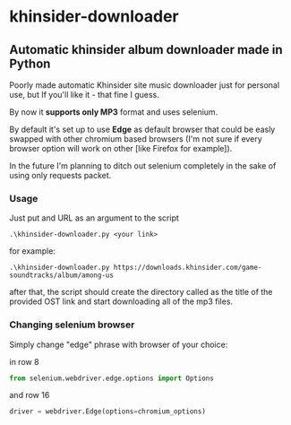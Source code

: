 # khinsider-downloader
## Automatic khinsider album downloader made in **Python**
Poorly made automatic Khinsider site music downloader just for personal use, but If you'll like it - that fine I guess.

By now it **supports only MP3** format and uses selenium.

By default it's set up to use **Edge** as default browser that could be easly swapped with other chromium based browsers (I'm not sure if every browser option will work on other [like Firefox for example]).

In the future I'm planning to ditch out selenium completely in the sake of using only requests packet.

### Usage

Just put and URL as an argument to the script

```
.\khinsider-downloader.py <your link>
```

for example:

```
.\khinsider-downloader.py https://downloads.khinsider.com/game-soundtracks/album/among-us
```
after that, the script should create the directory called as the title of the provided OST link and start downloading all of the mp3 files.

### Changing selenium browser

Simply change "edge" phrase with browser of your choice:

in row 8
```python
from selenium.webdriver.edge.options import Options
```
and row 16
```python
driver = webdriver.Edge(options=chromium_options)
```
